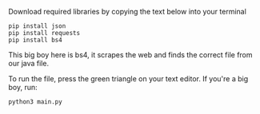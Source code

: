 Download required libraries by copying the text below into your terminal
```
pip install json
pip install requests
pip install bs4
```
This big boy here is bs4, it scrapes the web and finds the correct file from
our java file.

To run the file, press the green triangle on your text editor. If you're a big
boy, run:
```
python3 main.py
```

